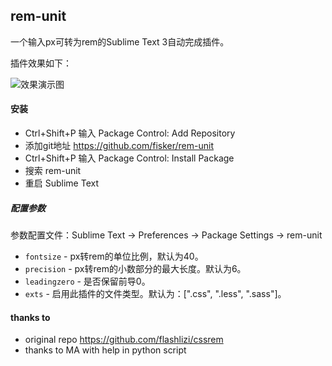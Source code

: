 rem-unit
-------------
一个输入px可转为rem的Sublime Text 3自动完成插件。

插件效果如下：

![效果演示图](cssrem.gif)

#### 安装
* Ctrl+Shift+P 输入 Package Control: Add Repository
* 添加git地址 https://github.com/fisker/rem-unit
* Ctrl+Shift+P 输入 Package Control: Install Package
* 搜索 rem-unit
* 重启 Sublime Text

##### 配置参数

参数配置文件：Sublime Text -> Preferences -> Package Settings -> rem-unit

* `fontsize` - px转rem的单位比例，默认为40。
* `precision` - px转rem的小数部分的最大长度。默认为6。
* `leadingzero` - 是否保留前导0。
* `exts` - 启用此插件的文件类型。默认为：[".css", ".less", ".sass"]。

#### thanks to
* original repo https://github.com/flashlizi/cssrem
* thanks to MA with help in python script
